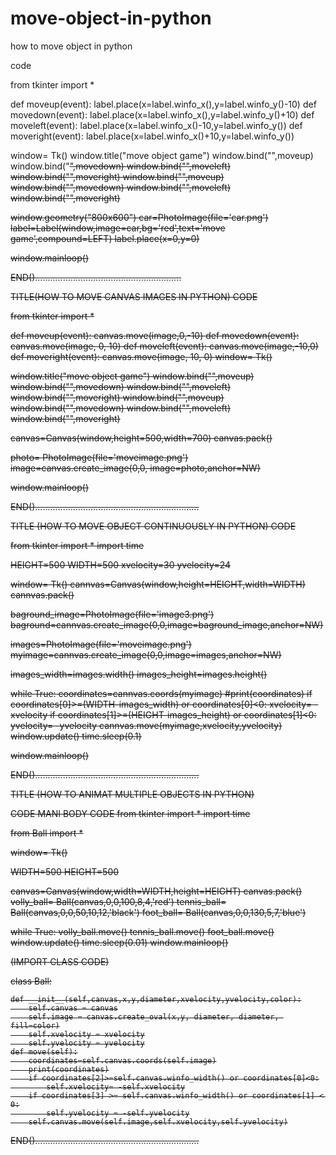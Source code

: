 # move-object-in-python
how to move object in python

code

from tkinter import *

def moveup(event):
    label.place(x=label.winfo_x(),y=label.winfo_y()-10)
def movedown(event):
    label.place(x=label.winfo_x(),y=label.winfo_y()+10)
def moveleft(event):
    label.place(x=label.winfo_x()-10,y=label.winfo_y())
def moveright(event):
    label.place(x=label.winfo_x()+10,y=label.winfo_y())

window= Tk()
window.title("move object game")
window.bind("<w>",moveup)
window.bind("<s>",movedown)
window.bind("<a>",moveleft)
window.bind("<d>",moveright)
window.bind("<Up>",moveup)
window.bind("<Down>",movedown)
window.bind("<Left>",moveleft)
window.bind("<Right>",moveright)

window.geometry("800x600")
car=PhotoImage(file='car.png')
label=Label(window,image=car,bg='red',text='move game',compound=LEFT)
label.place(x=0,y=0)


window.mainloop()


END()..........................................................


TITLE(HOW TO MOVE CANVAS IMAGES IN PYTHON)
CODE

from tkinter import *

def moveup(event):
    canvas.move(image,0,-10)
def movedown(event):
    canvas.move(image, 0, 10)
def moveleft(event):
    canvas.move(image,-10,0)
def moveright(event):
    canvas.move(image, 10, 0)
window= Tk()

window.title("move object game")
window.bind("<w>",moveup)
window.bind("<s>",movedown)
window.bind("<a>",moveleft)
window.bind("<d>",moveright)
window.bind("<Up>",moveup)
window.bind("<Down>",movedown)
window.bind("<Left>",moveleft)
window.bind("<Right>",moveright)

canvas=Canvas(window,height=500,width=700)
canvas.pack()


photo= PhotoImage(file='moveimage.png')
image=canvas.create_image(0,0, image=photo,anchor=NW)


window.mainloop()


END().................................................................

TITLE (HOW TO MOVE OBJECT CONTINUOUSLY IN PYTHON)
CODE

from tkinter import *
import time

HEIGHT=500
WIDTH=500
xvelocity=30
yvelocity=24

window= Tk()
cannvas=Canvas(window,height=HEIGHT,width=WIDTH)
cannvas.pack()

baground_image=PhotoImage(file='image3.png')
baground=cannvas.create_image(0,0,image=baground_image,anchor=NW)

images=PhotoImage(file='moveimage.png')
myimage=cannvas.create_image(0,0,image=images,anchor=NW)

images_width=images.width()
images_height=images.height()

while True:
    coordinates=cannvas.coords(myimage)
    #print(coordinates)
    if coordinates[0]>=(WIDTH-images_width) or coordinates[0]<0:
        xvelocity= -xvelocity
    if coordinates[1]>=(HEIGHT-images_height) or coordinates[1]<0:
        yvelocity= -yvelocity
    cannvas.move(myimage,xvelocity,yvelocity)
    window.update()
    time.sleep(0.1)


window.mainloop()

END().................................................................


TITLE (HOW TO ANIMAT MULTIPLE OBJECTS IN PYTHON)

CODE
MANI BODY CODE
from tkinter import *
import time

from Ball import *

window= Tk()

WIDTH=500
HEIGHT=500

canvas=Canvas(window,width=WIDTH,height=HEIGHT)
canvas.pack()
volly_ball= Ball(canvas,0,0,100,8,4,'red')
tennis_ball= Ball(canvas,0,0,50,10,12,'black')
foot_ball= Ball(canvas,0,0,130,5,7,'blue')

while True:
    volly_ball.move()
    tennis_ball.move()
    foot_ball.move()
    window.update()
    time.sleep(0.01)
window.mainloop()

(IMPORT CLASS CODE)

class Ball:

    def __init__(self,canvas,x,y,diameter,xvelocity,yvelocity,color):
        self.canvas = canvas
        self.image = canvas.create_oval(x,y, diameter, diameter, fill=color)
        self.xvelocity = xvelocity
        self.yvelocity = yvelocity
    def move(self):
        coordinates=self.canvas.coords(self.image)
        print(coordinates)
        if coordinates[2]>=self.canvas.winfo_width() or coordinates[0]<0:
            self.xvelocity= -self.xvelocity
        if coordinates[3] >= self.canvas.winfo_width() or coordinates[1] < 0:
            self.yvelocity = -self.yvelocity
        self.canvas.move(self.image,self.xvelocity,self.yvelocity)



END().................................................................



